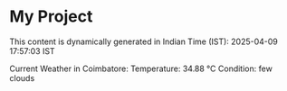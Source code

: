 # My Project

This content is dynamically generated in Indian Time (IST): 2025-04-09 17:57:03 IST


Current Weather in Coimbatore:
Temperature: 34.88 °C
Condition: few clouds
